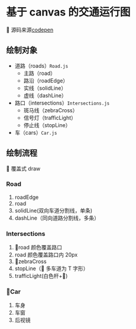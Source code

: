 # 基于 canvas 的交通运行图

 源码来源[codepen](https://codepen.io/motorlatitude/pen/grdtj)

## 绘制对象

* 道路（roads）`Road.js`
  * 主路（road）
  * 路沿（roadEdge）
  * 实线（solidLine）
  * 虚线（dashLine）
* 路口（intersections）`Intersections.js`
  * 斑马线（zebraCross）
  * 信号灯（trafficLight）
  * 停止线（stopLine）
* 车（cars）`Car.js`

## 绘制流程

 覆盖式 draw

### Road

1.  roadEdge
2.  road
3.  solidLine(双向车道分割线，单条)
4.  dashLine（同向道路分割线，多条）

### Intersections

1.  road 颜色覆盖路口
2.  road 颜色覆盖路口内 20px
3.  zebraCross
4.  stopLine（ 多车道为 T 字形）
5.  trafficLight(白色杆+🚥)

### Car

1.  车身
2.  车窗
3.  后视镜
